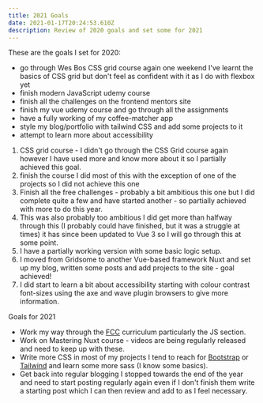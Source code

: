 ```yaml
---
title: 2021 Goals
date: 2021-01-17T20:24:53.610Z
description: Review of 2020 goals and set some for 2021
---
```

These are the goals I set for 2020:

- go through Wes Bos CSS grid course again one weekend I've learnt the basics of CSS grid but don't feel as confident with it as I do with flexbox yet
- finish modern JavaScript udemy course
- finish all the challenges on the frontend mentors site 
- finish my vue udemy course and go through all the assignments
- have a fully working of my coffee-matcher app
- style my blog/portfolio with tailwind CSS and add some projects to it
- attempt to learn more about accessibility

1. CSS grid course - I didn't go through the CSS Grid course again however I have used more and know more about it so I partially achieved this goal.
2. finish the course I did most of this with the exception of one of the projects so I did not achieve this one
3. Finish all the free challenges - probably a bit ambitious this one but I did complete quite a few and have started another - so partially achieved with more to do this year.
4. This was also probably too ambitious I did get more than halfway through this (I probably could have finished, but it was a struggle at times) it has since been updated to Vue 3 so I will go through this at some point.
5. I have a partially working version with some basic logic setup.
6. I moved from Gridsome to another Vue-based framework Nuxt and set up my blog, written some posts and add projects to the site - goal achieved!
7. I did start to learn a bit about accessibility starting with colour contrast font-sizes using the axe and wave plugin browsers to give more information.

Goals for 2021

- Work my way through the [FCC](https://www.freecodecamp.org/) curriculum particularly the JS section.
- Work on Mastering Nuxt course - videos are being regularly released and need to keep up with these.
- Write more CSS in most of my projects I tend to reach for [Bootstrap](getbootstrap.com) or [Tailwind](https://tailwindcss.com/) and learn some more sass (I know some basics).
- Get back into regular blogging I stopped towards the end of the year and need to start posting regularly again even if I don't finish them write a starting post which I can then review and add to as I feel necessary.
